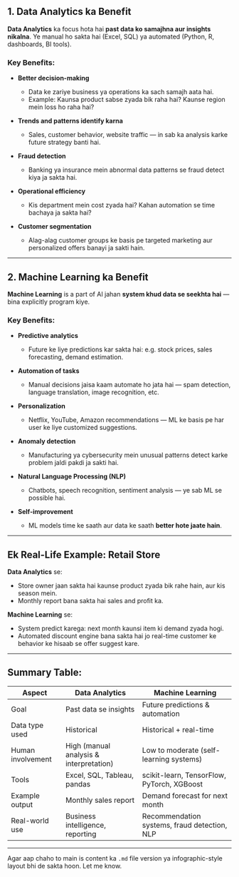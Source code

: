 
## **1. Data Analytics ka Benefit**

**Data Analytics** ka focus hota hai **past data ko samajhna aur insights nikalna**. Ye manual ho sakta hai (Excel, SQL) ya automated (Python, R, dashboards, BI tools).

### **Key Benefits:**

* **Better decision-making**

  * Data ke zariye business ya operations ka sach samajh aata hai.
  * Example: Kaunsa product sabse zyada bik raha hai? Kaunse region mein loss ho raha hai?

* **Trends and patterns identify karna**

  * Sales, customer behavior, website traffic — in sab ka analysis karke future strategy banti hai.

* **Fraud detection**

  * Banking ya insurance mein abnormal data patterns se fraud detect kiya ja sakta hai.

* **Operational efficiency**

  * Kis department mein cost zyada hai? Kahan automation se time bachaya ja sakta hai?

* **Customer segmentation**

  * Alag-alag customer groups ke basis pe targeted marketing aur personalized offers banayi ja sakti hain.

---

## **2. Machine Learning ka Benefit**

**Machine Learning** is a part of AI jahan **system khud data se seekhta hai** — bina explicitly program kiye.

### **Key Benefits:**

* **Predictive analytics**

  * Future ke liye predictions kar sakta hai: e.g. stock prices, sales forecasting, demand estimation.

* **Automation of tasks**

  * Manual decisions jaisa kaam automate ho jata hai — spam detection, language translation, image recognition, etc.

* **Personalization**

  * Netflix, YouTube, Amazon recommendations — ML ke basis pe har user ke liye customized suggestions.

* **Anomaly detection**

  * Manufacturing ya cybersecurity mein unusual patterns detect karke problem jaldi pakdi ja sakti hai.

* **Natural Language Processing (NLP)**

  * Chatbots, speech recognition, sentiment analysis — ye sab ML se possible hai.

* **Self-improvement**

  * ML models time ke saath aur data ke saath **better hote jaate hain**.

---

## **Ek Real-Life Example: Retail Store**

**Data Analytics** se:

* Store owner jaan sakta hai kaunse product zyada bik rahe hain, aur kis season mein.
* Monthly report bana sakta hai sales and profit ka.

**Machine Learning** se:

* System predict karega: next month kaunsi item ki demand zyada hogi.
* Automated discount engine bana sakta hai jo real-time customer ke behavior ke hisaab se offer suggest kare.

---

## **Summary Table:**

| Aspect            | Data Analytics                          | Machine Learning                             |
| ----------------- | --------------------------------------- | -------------------------------------------- |
| Goal              | Past data se insights                   | Future predictions & automation              |
| Data type used    | Historical                              | Historical + real-time                       |
| Human involvement | High (manual analysis & interpretation) | Low to moderate (self-learning systems)      |
| Tools             | Excel, SQL, Tableau, pandas             | scikit-learn, TensorFlow, PyTorch, XGBoost   |
| Example output    | Monthly sales report                    | Demand forecast for next month               |
| Real-world use    | Business intelligence, reporting        | Recommendation systems, fraud detection, NLP |

---

Agar aap chaho to main is content ka `.md` file version ya infographic-style layout bhi de sakta hoon. Let me know.
